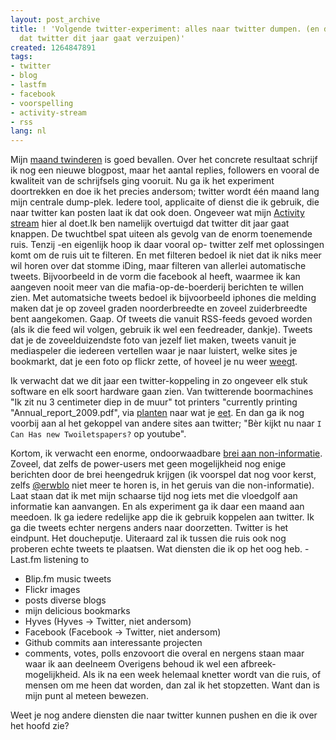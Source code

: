 ```yaml
---
layout: post_archive
title: ! 'Volgende twitter-experiment: alles naar twitter dumpen. (en daarmee aantonen
  dat twitter dit jaar gaat verzuipen)'
created: 1264847891
tags:
- twitter
- blog
- lastfm
- facebook
- voorspelling
- activity-stream
- rss
lang: nl
---
```

Mijn [maand twinderen](http://bler.webschuur.com/twitter_experiment_de_hele_maand_januari_schrijf_ik_maximaal_2_tweets_per_dag) is goed bevallen. Over het concrete resultaat schrijf ik nog een nieuwe blogpost, maar het aantal replies, followers en vooral de kwaliteit van de schrijfsels ging vooruit. Nu ga ik het experiment doortrekken en doe ik het precies andersom; twitter wordt één maand lang mijn centrale dump-plek. Iedere tool, applicaite of dienst die ik gebruik, die naar twitter kan posten laat ik dat ook doen. Ongeveer wat mijn [Activity stream](http://bler.webschuur.com/activity_stream) hier al doet.<!--break-->Ik ben namelijk overtuigd dat twitter dit jaar gaat knappen. De twuchtbel spat uiteen als gevolg van de enorm toenemende ruis. Tenzij -en eigenlijk hoop ik daar vooral op- twitter zelf met oplossingen komt om de ruis uit te filteren. En met filteren bedoel ik niet dat ik niks meer wil horen over dat stomme iDing, maar filteren van allerlei automatische tweets. Bijvoorbeeld in de vorm die facebook al heeft, waarmee ik kan aangeven nooit meer van die mafia-op-de-boerderij berichten te willen zien. Met automatsiche tweets bedoel ik bijvoorbeeld iphones die melding maken dat je op zoveel graden noorderbreedte en zoveel zuiderbreedte bent aangekomen. Gaap. Of tweets die vanuit RSS-feeds gevoed worden (als ik die feed wil volgen, gebruik ik wel een feedreader, dankje). Tweets dat je de zoveelduizendste foto van jezelf liet maken, tweets vanuit je mediaspeler die iedereen vertellen waar je naar luistert, welke sites je bookmarkt, dat je een foto op flickr zette, of hoveel je nu weer [weegt](http://www.elektroretailmagazine.nl/2010/01/12/twitterende-weegschaal/).

Ik verwacht dat we dit jaar een twitter-koppeling in zo ongeveer elk stuk software en elk soort hardware gaan zien. Van twitterende boormachines "Ik zit nu 3 centimeter diep in de muur" tot  printers "currently printing "Annual_report_2009.pdf", via [planten](http://www.botanicalls.com/kits/) naar wat je [eet](http://tweetwhatyoueat.com/). En dan ga ik nog voorbij aan al het gekoppel van andere sites aan twitter; "Bèr kijkt nu naar `I Can Has new Twoiletspapers?` op youtube".

Kortom, ik verwacht een enorme, ondoorwaadbare [brei aan non-informatie](http://twitter.com/bertboerland/status/7310072432). Zoveel, dat zelfs de power-users met geen mogelijkheid nog enige berichten door de brei heengedruk krijgen (ik voorspel dat nog voor kerst, zelfs [@erwblo](http://twitter.com/Erwblo) niet meer te horen is, in het geruis van die non-informatie). Laat staan dat ik met mijn schaarse tijd nog iets met die vloedgolf aan informatie kan aanvangen. En als experiment ga ik daar een maand aan meedoen. Ik ga iedere redelijke app die ik gebruik koppelen aan twitter. Ik ga die tweets echter nergens anders naar doorzetten. Twitter is het eindpunt. Het doucheputje. Uiteraard zal ik tussen die ruis ook nog proberen echte tweets te plaatsen. Wat diensten die ik op het oog heb.   - Last.fm listening to
  - Blip.fm music tweets
  - Flickr images
  - posts diverse blogs
  - mijn delicious bookmarks
  - Hyves (Hyves → Twitter, niet andersom)
  - Facebook (Facebook → Twitter, niet andersom)
  - Github commits aan interessante projecten
  - comments, votes, polls enzovoort die overal en nergens staan maar waar ik aan deelneem
Overigens behoud ik wel een afbreek-mogelijkheid. Als ik na een week helemaal knetter wordt van die ruis, of mensen om me heen dat worden, dan zal ik het stopzetten. Want dan is mijn punt al meteen bewezen.

Weet je nog andere diensten die naar twitter kunnen pushen en die ik over het hoofd zie?
